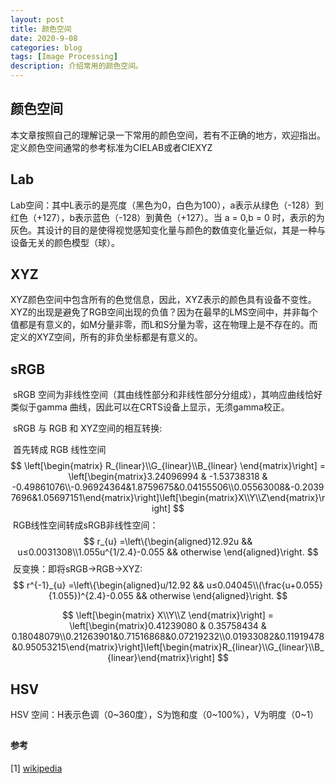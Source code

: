 ```yaml
---
layout: post
title: 颜色空间
date: 2020-9-08
categories: blog
tags: [Image Processing]
description: 介绍常用的颜色空间。
---
```


## 颜色空间

​	本文章按照自己的理解记录一下常用的颜色空间，若有不正确的地方，欢迎指出。定义颜色空间通常的参考标准为CIELAB或者CIEXYZ

##  Lab

Lab空间：其中L表示的是亮度（黑色为0，白色为100），a表示从绿色（-128）到红色（+127），b表示蓝色（-128）到黄色（+127）。当 a = 0,b = 0 时，表示的为灰色。其设计的目的是使得视觉感知变化量与颜色的数值变化量近似，其是一种与设备无关的颜色模型（球）。

## XYZ

XYZ颜色空间中包含所有的色觉信息，因此，XYZ表示的颜色具有设备不变性。XYZ的出现是避免了RGB空间出现的负值？因为在最早的LMS空间中，并非每个值都是有意义的，如M分量非零，而L和S分量为零，这在物理上是不存在的。而定义的XYZ空间，所有的非负坐标都是有意义的。

## sRGB

​	sRGB 空间为非线性空间（其由线性部分和非线性部分分组成），其响应曲线恰好类似于gamma 曲线，因此可以在CRTS设备上显示，无须gamma校正。

​    sRGB 与 RGB 和 XYZ空间的相互转换:

​	首先转成 RGB 线性空间
$$
\left[\begin{matrix} R_{linear}\\G_{linear}\\B_{linear} \end{matrix}\right] = \left[\begin{matrix}3.24096994 & -1.53738318 & -0.49861076\\-0.96924364&1.8759675&0.04155506\\0.05563008&-0.20397696&1.05697151\end{matrix}\right]\left[\begin{matrix}X\\Y\\Z\end{matrix}\right]
$$
​	RGB线性空间转成sRGB非线性空间：
$$
r_{u} =\left\{\begin{aligned}12.92u && u≤0.0031308\\1.055u^{1/2.4}-0.055 && otherwise \end{aligned}\right.
$$
​	反变换：即将sRGB->RGB->XYZ:
$$
r^{-1}_{u} =\left\{\begin{aligned}u/12.92 && u≤0.04045\\(\frac{u+0.055}{1.055})^{2.4}-0.055 && otherwise \end{aligned}\right.
$$
  
$$
\left[\begin{matrix} X\\Y\\Z \end{matrix}\right] = \left[\begin{matrix}0.41239080 & 0.35758434 & 0.18048079\\0.21263901&0.71516868&0.07219232\\0.01933082&0.11919478&0.95053215\end{matrix}\right]\left[\begin{matrix}R_{linear}\\G_{linear}\\B_{linear}\end{matrix}\right]
$$


## HSV

HSV 空间：H表示色调（0~360度），S为饱和度（0~100%），V为明度（0~1）

## 



#### 参考

[1] [wikipedia](https://en.wikipedia.org/wiki/SRGB#)












